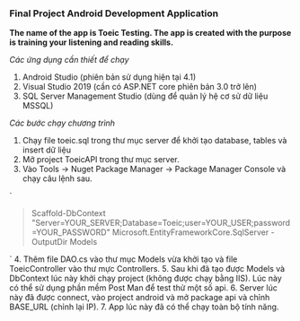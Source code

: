 ### Final Project Android Development Application
**The name of the app is Toeic Testing. The app is created with the purpose is training your listening and reading skills.**

_Các ứng dụng cần thiết để chạy_

1. Android Studio (phiên bản sử dụng hiện tại 4.1)
2. Visual Studio 2019 (cần có ASP.NET core phiên bản 3.0 trở lên)
3. SQL Server Management Studio (dùng để quản lý hệ cơ sử dữ liệu MSSQL)

_Các bước chạy chương trình_

1. Chạy file toeic.sql trong thư mục server để khởi tạo database, tables và insert dữ liệu
2. Mở project ToeicAPI trong thư mục server.
3. Vào Tools -> Nuget Package Manager -> Package Manager Console và chạy câu lệnh sau.

`

> Scaffold-DbContext "Server=YOUR_SERVER;Database=Toeic;user=YOUR_USER;password=YOUR_PASSWORD" Microsoft.EntityFrameworkCore.SqlServer -OutputDir Models

`
4. Thêm file DAO.cs vào thư mục Models vừa khởi tạo và file ToeicController vào thư mực Controllers.
5. Sau khi đã tạo được Models và DbContext lúc này khởi chạy project (không được chạy bằng IIS). Lúc này có thể sử dụng phần mềm Post Man để test thử một số api.
6. Server lúc này đã được connect, vào project android và mở package api và chỉnh BASE_URL (chỉnh lại IP).
7. App lúc này đã có thể chạy toàn bộ tính năng.
